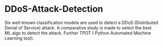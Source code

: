 # DDoS-Attack-Detection
Six well-known classification models are used to detect a DDoS (Distributed Denial of Service) attack. A comparative study is made to select the best ML algo to detect the attack. Further TPOT ( Python Automated Machine Learning tool). 
